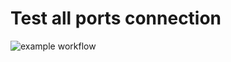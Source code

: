 # Test all ports connection


![example workflow](https://github.com/matichewer/test-all-ports-connection/actions/workflows/shellcheck.yml/badge.svg?event=push)
